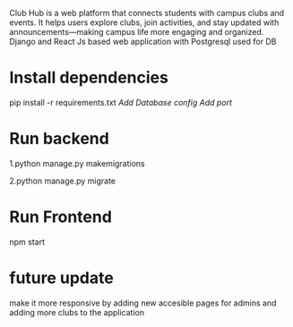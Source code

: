 Club Hub is a web platform that connects students with campus clubs and events. It helps users explore clubs, join activities, and stay updated with announcements—making campus life more engaging and organized.
Django and React Js based web application with Postgresql used for DB 

# Install dependencies
pip install -r requirements.txt
*Add Database config*
*Add port*

# Run backend 
1.python manage.py makemigrations

2.python manage.py migrate

# Run Frontend
npm start

#  future update
make it more responsive by adding new accesible pages for admins and adding more clubs to the application
